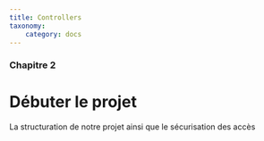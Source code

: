 ```yaml
---
title: Controllers
taxonomy:
    category: docs
---
```


### Chapitre 2

# Débuter le projet

La structuration de notre projet ainsi que le sécurisation des accès